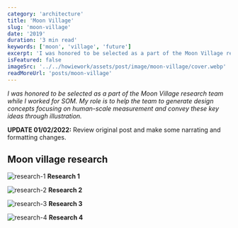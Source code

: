 ```yaml
---
category: 'architecture'
title: 'Moon Village'
slug: 'moon-village'
date: '2019'
duration: '3 min read'
keywords: ['moon', 'village', 'future']
excerpt: 'I was honored to be selected as a part of the Moon Village research team while I worked for SOM. My role is to help the team to generate design concepts focusing on human-scale measurement and convey these key ideas through illustration.'
isFeatured: false
imageSrc: '../../howiework/assets/post/image/moon-village/cover.webp'
readMoreUrl: 'posts/moon-village'
---
```


_I was honored to be selected as a part of the Moon Village research team while I worked for SOM. My role is to help the team to generate design concepts focusing on human-scale measurement and convey these key ideas through illustration._

**UPDATE 01/02/2022:** Review original post and make some narrating and formatting changes.

## Moon village research

![research-1](../../howiework/assets/post/image/moon-village/research-1.webp)
**Research 1**

![research-2](../../howiework/assets/post/image/moon-village/research-2.webp)
**Research 2**

![research-3](../../howiework/assets/post/image/moon-village/research-3.webp)
**Research 3**

![research-4](../../howiework/assets/post/image/moon-village/research-4.webp)
**Research 4**
